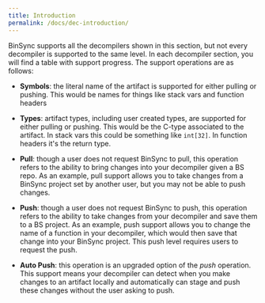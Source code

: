 ```yaml
---
title: Introduction
permalink: /docs/dec-introduction/
---
```


BinSync supports all the decompilers shown in this section, but not every decompiler is supported to the same level. 
In each decompiler section, you will find a table with support progress. The support operations are as follows:

- **Symbols**: the literal name of the artifact is supported for either pulling or pushing. This would be names for things
like stack vars and function headers

- **Types**: artifact types, including user created types, are supported for either pulling or pushing. This would be the
C-type associated to the artifact. In stack vars this could be something like `int[32]`. In function headers it's the return type.

- **Pull**: though a user does not request BinSync to pull, this operation refers to the ability to bring changes into your 
decompiler given a BS repo. As an example, pull support allows you to take changes from a BinSync project set by another user,
but you may not be able to push changes.

- **Push**: though a user does not request BinSync to push, this operation refers to the ability to take changes from your decompiler
and save them to a BS project. As an example, push support allows you to change the name of a function in your decompiler, which would then
save that change into your BinSync project. This push level requires users to request the push. 

- **Auto Push**: this operation is an upgraded option of the _push_ operation. This support means your decompiler can detect when you make
changes to an artifact locally and automatically can stage and push these changes without the user asking to push. 